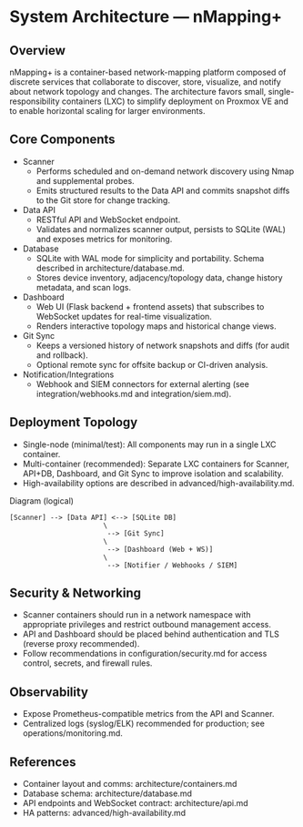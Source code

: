 # System Architecture — nMapping+

## Overview

nMapping+ is a container-based network-mapping platform composed of discrete services that collaborate to discover, store, visualize, and notify about network topology and changes. The architecture favors small, single-responsibility containers (LXC) to simplify deployment on Proxmox VE and to enable horizontal scaling for larger environments.

## Core Components

- Scanner
  - Performs scheduled and on-demand network discovery using Nmap and supplemental probes.
  - Emits structured results to the Data API and commits snapshot diffs to the Git store for change tracking.
- Data API
  - RESTful API and WebSocket endpoint.
  - Validates and normalizes scanner output, persists to SQLite (WAL) and exposes metrics for monitoring.
- Database
  - SQLite with WAL mode for simplicity and portability. Schema described in architecture/database.md.
  - Stores device inventory, adjacency/topology data, change history metadata, and scan logs.
- Dashboard
  - Web UI (Flask backend + frontend assets) that subscribes to WebSocket updates for real-time visualization.
  - Renders interactive topology maps and historical change views.
- Git Sync
  - Keeps a versioned history of network snapshots and diffs (for audit and rollback).
  - Optional remote sync for offsite backup or CI-driven analysis.
- Notification/Integrations
  - Webhook and SIEM connectors for external alerting (see integration/webhooks.md and integration/siem.md).

## Deployment Topology

- Single-node (minimal/test): All components may run in a single LXC container.
- Multi-container (recommended): Separate LXC containers for Scanner, API+DB, Dashboard, and Git Sync to improve isolation and scalability.
- High-availability options are described in advanced/high-availability.md.

Diagram (logical)
```
[Scanner] --> [Data API] <--> [SQLite DB]
                       \
                        --> [Git Sync]
                       \
                        --> [Dashboard (Web + WS)]
                       \
                        --> [Notifier / Webhooks / SIEM]
```

## Security & Networking

- Scanner containers should run in a network namespace with appropriate privileges and restrict outbound management access.
- API and Dashboard should be placed behind authentication and TLS (reverse proxy recommended).
- Follow recommendations in configuration/security.md for access control, secrets, and firewall rules.

## Observability

- Expose Prometheus-compatible metrics from the API and Scanner.
- Centralized logs (syslog/ELK) recommended for production; see operations/monitoring.md.

## References

- Container layout and comms: architecture/containers.md
- Database schema: architecture/database.md
- API endpoints and WebSocket contract: architecture/api.md
- HA patterns: advanced/high-availability.md
